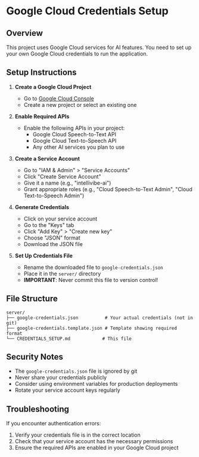 # Google Cloud Credentials Setup

## Overview
This project uses Google Cloud services for AI features. You need to set up your own Google Cloud credentials to run the application.

## Setup Instructions

1. **Create a Google Cloud Project**
   - Go to [Google Cloud Console](https://console.cloud.google.com/)
   - Create a new project or select an existing one

2. **Enable Required APIs**
   - Enable the following APIs in your project:
     - Google Cloud Speech-to-Text API
     - Google Cloud Text-to-Speech API
     - Any other AI services you plan to use

3. **Create a Service Account**
   - Go to "IAM & Admin" > "Service Accounts"
   - Click "Create Service Account"
   - Give it a name (e.g., "intellivibe-ai")
   - Grant appropriate roles (e.g., "Cloud Speech-to-Text Admin", "Cloud Text-to-Speech Admin")

4. **Generate Credentials**
   - Click on your service account
   - Go to the "Keys" tab
   - Click "Add Key" > "Create new key"
   - Choose "JSON" format
   - Download the JSON file

5. **Set Up Credentials File**
   - Rename the downloaded file to `google-credentials.json`
   - Place it in the `server/` directory
   - **IMPORTANT**: Never commit this file to version control!

## File Structure
```
server/
├── google-credentials.json          # Your actual credentials (not in git)
├── google-credentials.template.json # Template showing required format
└── CREDENTIALS_SETUP.md            # This file
```

## Security Notes
- The `google-credentials.json` file is ignored by git
- Never share your credentials publicly
- Consider using environment variables for production deployments
- Rotate your service account keys regularly

## Troubleshooting
If you encounter authentication errors:
1. Verify your credentials file is in the correct location
2. Check that your service account has the necessary permissions
3. Ensure the required APIs are enabled in your Google Cloud project 
